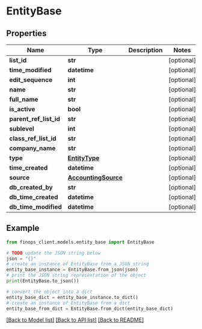# EntityBase


## Properties

Name | Type | Description | Notes
------------ | ------------- | ------------- | -------------
**list_id** | **str** |  | [optional] 
**time_modified** | **datetime** |  | [optional] 
**edit_sequence** | **int** |  | [optional] 
**name** | **str** |  | [optional] 
**full_name** | **str** |  | [optional] 
**is_active** | **bool** |  | [optional] 
**parent_ref_list_id** | **str** |  | [optional] 
**sublevel** | **int** |  | [optional] 
**class_ref_list_id** | **str** |  | [optional] 
**company_name** | **str** |  | [optional] 
**type** | [**EntityType**](EntityType.md) |  | [optional] 
**time_created** | **datetime** |  | [optional] 
**source** | [**AccountingSource**](AccountingSource.md) |  | [optional] 
**db_created_by** | **str** |  | [optional] 
**db_time_created** | **datetime** |  | [optional] 
**db_time_modified** | **datetime** |  | [optional] 

## Example

```python
from finops_client.models.entity_base import EntityBase

# TODO update the JSON string below
json = "{}"
# create an instance of EntityBase from a JSON string
entity_base_instance = EntityBase.from_json(json)
# print the JSON string representation of the object
print(EntityBase.to_json())

# convert the object into a dict
entity_base_dict = entity_base_instance.to_dict()
# create an instance of EntityBase from a dict
entity_base_from_dict = EntityBase.from_dict(entity_base_dict)
```
[[Back to Model list]](../README.md#documentation-for-models) [[Back to API list]](../README.md#documentation-for-api-endpoints) [[Back to README]](../README.md)



